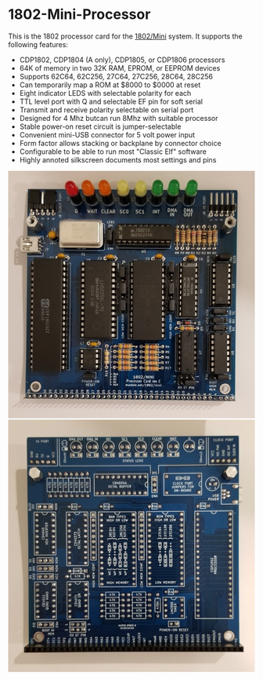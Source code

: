 # 1802-Mini-Processor
This is the 1802 processor card for the [1802/Mini](https://github.com/dmadole/1802-Mini) system. It supports the following features:

* CDP1802, CDP1804 (A only), CDP1805, or CDP1806 processors
* 64K of memory in two 32K RAM, EPROM, or EEPROM devices
* Supports 62C64, 62C256, 27C64, 27C256, 28C64, 28C256
* Can temporarily map a ROM at $8000 to $0000 at reset
* Eight  indicator LEDS with selectable polarity for each
* TTL level port with Q and selectable EF pin for soft serial
* Transmit and receive polarity selectable on serial port
* Designed for 4 Mhz butcan run 8Mhz with suitable processor
* Stable power-on reset circuit is jumper-selectable
* Convenient mini-USB connector for 5 volt power input
* Form factor allows stacking or backplane by connector choice
* Configurable to be able to run most "Classic Elf" software
* Highly annoted silkscreen documents most settings and pins

![1802/Mini Processor Front](https://github.com/dmadole/1802-Mini-Processor/blob/main/photos/1802-Mini-Processor-Rev-C-Assembled-Front.jpg)
![1802/Mini Processor Back](https://github.com/dmadole/1802-Mini-Processor/blob/main/photos/1802-Mini-Processor-Rev-C-Assembled-Back.jpg)
